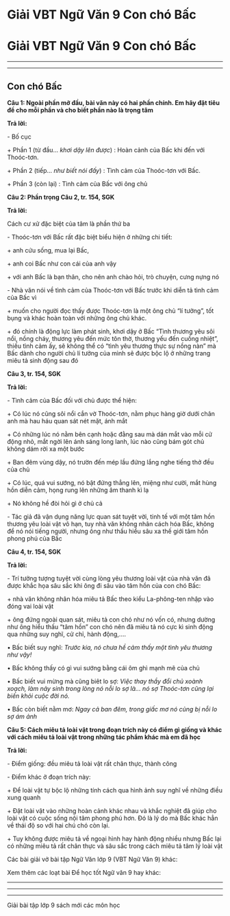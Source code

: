 # Giải VBT Ngữ Văn 9 Con chó Bấc

# Giải VBT Ngữ Văn 9 Con chó Bấc

* * *

* * *

## Con chó Bấc

**Câu 1: Ngoài phần mở đầu, bài văn này có hai phần chính. Em hãy đặt tiêu đề cho mỗi phần và cho biết phần nào là trọng tâm**

**Trả lời:**

\- Bố cục

\+ Phần 1 (từ đầu... _khơi dậy lên được_) : Hoàn cảnh của Bấc khi đến với Thoóc-tơn.

\+ Phần 2 (tiếp... _như biết nói đấy_) : Tình cảm của Thoóc-tơn với Bấc.

\+ Phần 3 (còn lại) : Tình cảm của Bấc với ông chủ

**Câu 2: Phần trọng Câu 2, tr. 154, SGK**

**Trả lời:**

Cách cư xử đặc biệt của tâm là phần thứ ba

\- Thoóc-tơn với Bấc rất đặc biệt biểu hiện ở những chi tiết:

\+ anh cứu sống, mua lại Bấc, 

\+ anh coi Bấc như con cái của anh vậy

\+ với anh Bấc là bạn thân, cho nên anh chào hỏi, trò chuyện, cưng nựng nó

\- Nhà văn nói về tình cảm của Thoóc-tơn với Bấc trước khi diễn tả tình cảm của Bấc vì

\+ muốn cho người đọc thấy được Thoóc-tơn là một ông chủ “lí tưởng”, tốt bụng và khác hoàn toàn với những ông chủ khác.

\+ đó chính là động lực làm phát sinh, khơi dậy ở Bấc “Tình thương yêu sôi nổi, nồng cháy, thương yêu đến mức tôn thờ, thương yếu đến cuồng nhiệt”, thiếu tình cảm ấy, sẽ không thể có “tình yêu thương thực sự nồng nàn” mà Bấc dành cho người chủ lí tưởng của mình sẽ được bộc lộ ở những trang miêu tả sinh động sau đó

**Câu 3, tr. 154, SGK**

**Trả lời:**

\- Tình cảm của Bấc đối với chủ được thể hiện:

\+ Có lúc nó cũng sôi nổi cắn vờ Thoóc-tơn, nằm phục hàng giờ dưới chân anh mà hau háu quan sát nét mặt, ánh mắt

\+ Có những lúc nó nằm bên cạnh hoặc đằng sau mà dán mắt vào mỗi cử động nhỏ, mắt ngời lên ánh sáng long lanh, lúc nào cũng bám gót chủ không dám rời xa một bước

\+ Ban đêm vùng dậy, nó trườn đến mép lầu đứng lắng nghe tiếng thở đều của chủ

\+ Có lúc, quá vui sướng, nó bật đứng thẳng lên, miệng như cười, mắt hùng hồn diễn cảm, họng rung lên những âm thanh kì lạ

\+ Nó không hề đòi hỏi gì ở chủ cả

\- Tác giả đã vận dụng năng lực quan sát tuyệt vời, tinh tế với một tâm hồn thương yêu loài vật vô hạn, tuy nhà văn không nhân cách hóa Bấc, không để nó nói tiếng người, nhưng ông như thấu hiểu sâu xa thế giới tâm hồn phong phú của Bấc

**Câu 4, tr. 154, SGK**

**Trả lời:**

\- Trí tưởng tượng tuyệt vời cùng lòng yêu thương loài vật của nhà văn đã được khắc họa sâu sắc khi ông đi sâu vào tâm hồn của con chó Bấc:

\+ nhà văn không nhân hóa miêu tả Bấc theo kiểu La-phông-ten nhập vào đóng vai loài vật

\+ ông đứng ngoài quan sát, miêu tả con chó như nó vốn có, nhưng dường như ông hiểu thấu “tâm hồn” con chó nên đã miêu tả nó cực kì sinh động qua những suy nghĩ, cử chỉ, hành động,....

• Bấc biết suy nghĩ: _Trước kia, nó chưa hề cảm thấy một tình yêu thương như vậy!_

• Bấc không thấy có gì vui sướng bằng cái ôm ghì mạnh mẽ của chủ

• Bấc biết vui mừng mà cũng biêt lo sợ: _Việc thay thầy đổi chủ xoành xoạch, làm nảy sinh trong lòng nó nỗi lo sợ là... nó sợ Thoóc-tơn cũng lại biến khỏi cuộc đời nó._

• Bấc còn biết nằm mơ: _Ngay cả ban đêm, trong giấc mơ nó củng bị nỗi lo sợ ám ảnh_

**Câu 5: Cách miêu tả loài vật trong đoạn trích này có điểm gì giống và khác với cách miêu tả loài vật trong những tác phẩm khác mà em đã học**

**Trả lời:**

\- Điểm giống: đều miêu tả loài vật rất chân thực, thành công

\- Điểm khác ở đoạn trích này:

\+ Để loài vật tự bộc lộ những tính cách qua hình ảnh suy nghĩ về những điều xung quanh

\+ Đặt loài vật vào những hoàn cảnh khác nhau và khắc nghiệt đã giúp cho loài vật có cuộc sống nội tâm phong phú hơn. Đó là lý do mà Bấc khác hẳn về thái độ so với hai chú chó còn lại.

\+ Tuy không được miêu tả về ngoại hình hay hành động nhiều nhưng Bấc lại có những miêu tả rất chân thực và sâu sắc trong cách miêu tả tâm lý loài vật

Các bài giải vở bài tập Ngữ Văn lớp 9 (VBT Ngữ Văn 9) khác:

Xem thêm các loạt bài Để học tốt Ngữ văn 9 hay khác:

* * *

* * *

* * *

Giải bài tập lớp 9 sách mới các môn học
